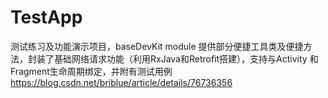 # TestApp
测试练习及功能演示项目，baseDevKit module 提供部分便捷工具类及便捷方法，封装了基础网络请求功能（利用RxJava和Retrofit搭建），支持与Activity
和Fragment生命周期绑定，并附有测试用例
https://blog.csdn.net/briblue/article/details/76736356
